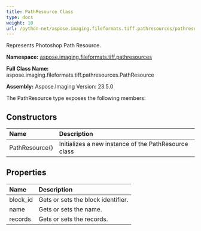 ```yaml
---
title: PathResource Class
type: docs
weight: 10
url: /python-net/aspose.imaging.fileformats.tiff.pathresources/pathresource/
---
```


Represents Photoshop Path Resource.

**Namespace:** [aspose.imaging.fileformats.tiff.pathresources](/imaging/python-net/aspose.imaging.fileformats.tiff.pathresources/)

**Full Class Name:** aspose.imaging.fileformats.tiff.pathresources.PathResource

**Assembly:**  Aspose.Imaging Version: 23.5.0

The PathResource type exposes the following members:
## **Constructors**
|**Name**|**Description**|
| :- | :- |
|PathResource()|Initializes a new instance of the PathResource class|
## **Properties**
|**Name**|**Description**|
| :- | :- |
|block_id|Gets or sets the block identifier.|
|name|Gets or sets the name.|
|records|Gets or sets the records.|
